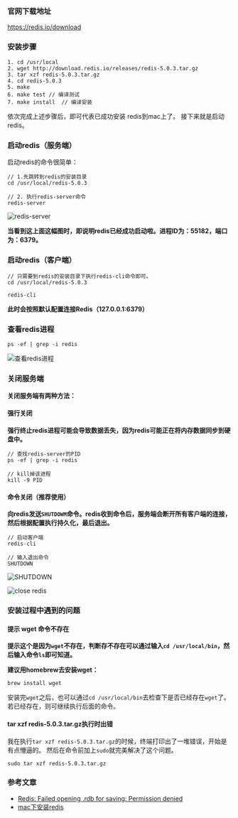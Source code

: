 ### 官网下载地址
https://redis.io/download

### 安装步骤
```
1. cd /usr/local
2. wget http://download.redis.io/releases/redis-5.0.3.tar.gz
3. tar xzf redis-5.0.3.tar.gz
4. cd redis-5.0.3
5. make
6. make test // 编译测试
7. make install  // 编译安装
```
依次完成上述步骤后，即可代表已成功安装 redis到mac上了。
接下来就是启动redis。

### 启动redis（服务端）
启动redis的命令很简单：
```
// 1.先跳转到redis的安装目录
cd /usr/local/redis-5.0.3

// 2. 执行redis-server命令
redis-server
```
![redis-server](https://note.youdao.com/yws/public/resource/7c8e76bd597413ed1f18d54bb6f862e3/xmlnote/E9D6483CAC6342F988708B64BB9EC135/45338)

**当看到这上面这幅图时，即说明redis已经成功启动啦。进程ID为：55182，端口为：6379。**

### 启动redis（客户端）
```
// 只需要到redis的安装目录下执行redis-cli命令即可。
cd /usr/local/redis-5.0.3

redis-cli
```
**此时会按照默认配置连接Redis（127.0.0.1:6379）**
### 查看redis进程
```
ps -ef | grep -i redis
```
![查看redis进程](https://note.youdao.com/yws/public/resource/7c8e76bd597413ed1f18d54bb6f862e3/xmlnote/20475E0F54B1471EBBD0BB8C36D4FE17/45340)

### 关闭服务端
**关闭服务端有两种方法：**
#### 强行关闭
**强行终止redis进程可能会导致数据丢失，因为redis可能正在将内存数据同步到硬盘中。**
```
// 查找redis-server的PID
ps -ef | grep -i redis

// kill掉该进程
kill -9 PID
```
#### 命令关闭（推荐使用）
**向redis发送`SHUTDOWM`命令。redis收到命令后，服务端会断开所有客户端的连接，然后根据配置执行持久化，最后退出。**
```
// 启动客户端
redis-cli

// 输入退出命令
SHUTDOWN
```
![SHUTDOWN](https://note.youdao.com/yws/public/resource/7c8e76bd597413ed1f18d54bb6f862e3/xmlnote/41CCC3259FE0444EB456F815169EBB9B/45342)

![close redis](https://note.youdao.com/yws/public/resource/7c8e76bd597413ed1f18d54bb6f862e3/xmlnote/24880563C9AD4CDAA794703819F4BF39/45344)
### 安装过程中遇到的问题
#### 提示 wget 命令不存在
**提示这个是因为`wget`不存在，判断存不存在可以通过输入`cd /usr/local/bin`，然后输入命令`ls`即可知道。**

**建议用homebrew去安装wget：**
```
brew install wget
```
安装完`wget`之后，也可以通过`cd /usr/local/bin`去检查下是否已经存在`wget`了。
若已经存在，则可继续执行后面的命令。

#### tar xzf redis-5.0.3.tar.gz执行时出错
我在执行`tar xzf redis-5.0.3.tar.gz`的时候，终端打印出了一堆错误，开始是有点懵逼的。
然后在命令前加上`sudo`就完美解决了这个问题。
```
sudo tar xzf redis-5.0.3.tar.gz
```

### 参考文章
- [Redis: Failed opening .rdb for saving: Permission denied](https://stackoverflow.com/questions/22160753/redis-failed-opening-rdb-for-saving-permission-denied/28686802)
- [mac下安装redis](https://zhuanlan.zhihu.com/p/35945728)